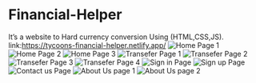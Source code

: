# Financial-Helper
It’s a website to Hard currency conversion Using (HTML,CSS,JS).
link:https://tycoons-financial-helper.netlify.app/
![Home Page 1](https://user-images.githubusercontent.com/72581790/124403824-85585d80-dd38-11eb-9212-afd8a607bc1c.png)
![Home Page 2](https://user-images.githubusercontent.com/72581790/124403826-87222100-dd38-11eb-8388-0a6a328c78d5.png)
![Home Page 3](https://user-images.githubusercontent.com/72581790/124403827-88ebe480-dd38-11eb-9159-fab39f49c7a2.png)
![Transefer Page 1](https://user-images.githubusercontent.com/72581790/124403829-8b4e3e80-dd38-11eb-9d53-199437d85a5f.png)
![Transefer Page 2](https://user-images.githubusercontent.com/72581790/124403830-8c7f6b80-dd38-11eb-8174-93721b66c2dd.png)
![Transefer Page 3](https://user-images.githubusercontent.com/72581790/124403833-8db09880-dd38-11eb-9940-cb981ae63343.png)
![Transefer Page 4](https://user-images.githubusercontent.com/72581790/124403835-8f7a5c00-dd38-11eb-81ec-e5cc31b6245a.png)
![Sign in Page](https://user-images.githubusercontent.com/72581790/124403837-90ab8900-dd38-11eb-96e3-8e1cc91576a5.png)
![Sign up Page](https://user-images.githubusercontent.com/72581790/124403843-95703d00-dd38-11eb-94b7-fe646c74973b.png)
![Contact us Page](https://user-images.githubusercontent.com/72581790/124403846-9acd8780-dd38-11eb-980a-266f1f88c0e6.png)
![About Us page 1](https://user-images.githubusercontent.com/72581790/124403848-a02ad200-dd38-11eb-824b-9ac4ec6bc9b1.png)
![About Us page 2](https://user-images.githubusercontent.com/72581790/124403821-7ffb1300-dd38-11eb-8545-095e21f45b5a.png)

